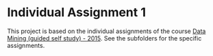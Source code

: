 # Individual Assignment 1

This project is based on the individual assignments of the course [Data Mining (guided self study) - 2015](https://www.cs.helsinki.fi/en/courses/582634/2015/k/k/1).
See the subfolders for the specific assignments.
